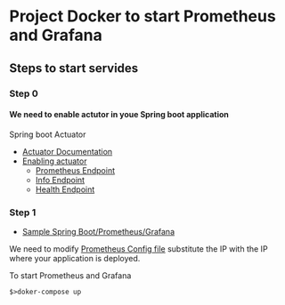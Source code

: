 # Project Docker to start Prometheus and Grafana


## Steps to start servides

### Step 0

#### We need to enable actutor in youe Spring boot application

Spring boot Actuator
- [Actuator Documentation](https://docs.spring.io/spring-boot/docs/current/actuator-api/htmlsingle/)
- [Enabling actuator](https://www.appsdeveloperblog.com/how-to-enable-actuators-httptrace-in-spring-boot-3/)
  - [Prometheus Endpoint](http://localhost:8080/actuator/prometheus)
  - [Info Endpoint](http://localhost:8080/actuator/info)
  - [Health Endpoint](http://localhost:8080/actuator/prometheus)


### Step 1

- [Sample Spring Boot/Prometheus/Grafana](https://youtu.be/pVdDWQQeqME)

We need to modify [Prometheus Config file](https://github.com/Laboratorios-Gigabyte/docker-scripts/blob/cd13da40679482bce89047edb7c78d1a66a7e667/prometheus-grafana/data/prometheus/config/prometheus.yml#L14) substitute the IP with the IP where your application is deployed.

To start Prometheus and Grafana
```
$>doker-compose up
```



